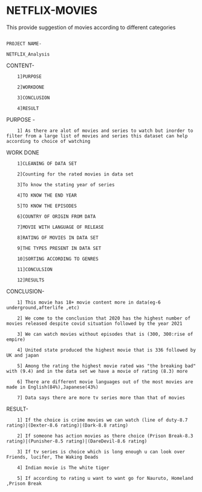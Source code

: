# NETFLIX-MOVIES
This provide suggestion of movies according to different categories


                                                                    PROJECT NAME- 
                                                                   NETFLIX_Analysis

 CONTENT-

        1]PURPOSE 

        2]WORKDONE 

        3]CONCLUSION 

        4]RESULT

PURPOSE -
        
        1] As there are alot of movies and series to watch but inorder to filter from a large list of movies and series this dataset can help according to choice of watching


WORK DONE

        1]CLEANING OF DATA SET

        2]Counting for the rated movies in data set 

        3]To know the stating year of series 

        4]TO KNOW THE END YEAR

        5]TO KNOW THE EPISODES

        6]COUNTRY OF ORIGIN FROM DATA 

        7]MOVIE WITH LANGUAGE OF RELEASE 

        8]RATING OF MOVIES IN DATA SET 

        9]THE TYPES PRESENT IN DATA SET

        10]SORTING ACCORDING TO GENRES 

        11]CONCULSION 

        12]RESULTS


CONCLUSION-

        1] This movie has 18+ movie content more in data(eg-6 underground,afterlife ,etc) 

        2] We come to the conclusion that 2020 has the highest number of movies released despite covid situation followed by the year 2021 

        3] We can watch movies without episodes that is (300, 300:rise of empire) 

        4] United state produced the highest movie that is 336 followed by UK and japan 

        5] Among the rating the highest movie rated was "the breaking bad" with (9.4) and in the data set we have a movie of rating (8.3) more 

        6] There are different movie languages out of the most movies are made in English(84%),Japanese(43%) 

        7] Data says there are more tv series more than that of movies


RESULT- 

        1] If the choice is crime movies we can watch (line of duty-8.7 rating)|(Dexter-8.6 rating)|(Dark-8.8 rating) 

        2] If someone has action movies as there choice (Prison Break-8.3 rating)|(Punisher-8.5 rating)|(DareDevil-8.6 rating) 

        3] If tv series is choice which is long enough u can look over Friends, lucifer, The Waking Deads

        4] Indian movie is The white tiger

        5] If according to rating u want to want go for Nauruto, Homeland ,Prison Break
